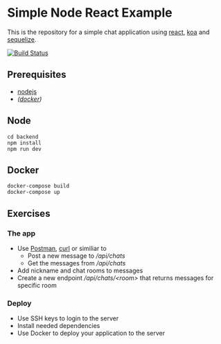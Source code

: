 # Simple Node React Example

This is the repository for a simple chat application using
[react](https://reactjs.org/), [koa](http://koajs.com/) and [sequelize](http://docs.sequelizejs.com/).

[![Build Status](https://travis-ci.org/mrako/node-react-example.svg?branch=master)](https://travis-ci.org/mrako/node-react-example)

## Prerequisites
* [nodejs](http://nodejs.org)
* *([docker](http://docker.com))*

## Node
    cd backend
    npm install
    npm run dev

## Docker
    docker-compose build
    docker-compose up

## Exercises

### The app
* Use [Postman](https://www.getpostman.com/), [curl](https://linux.die.net/man/1/curl) or similiar to
    * Post a new message to */api/chats*
    * Get the messages from */api/chats*
* Add nickname and chat rooms to messages
* Create a new endpoint */api/chats/\<room\>* that returns messages for specific room

### Deploy
* Use SSH keys to login to the server
* Install needed dependencies
* Use Docker to deploy your application to the server
